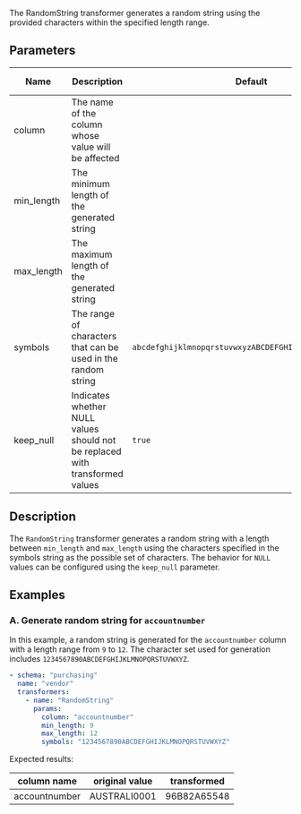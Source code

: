 The RandomString transformer generates a random string using the provided characters within the specified length range.

## Parameters

| Name       | Description                                                                  | Default                                                | Required | Supported DB types |
|------------|------------------------------------------------------------------------------|--------------------------------------------------------|----------|--------------------|
| column     | The name of the column whose value will be affected                          |                                                        | Yes      | text, varchar      |
| min_length | The minimum length of the generated string                                   |                                                        | Yes      | -                  |
| max_length | The maximum length of the generated string                                   |                                                        | Yes      | -                  |
| symbols    | The range of characters that can be used in the random string                | `abcdefghijklmnopqrstuvwxyzABCDEFGHIJKLMNOPQRSTUVWXYZ` | No       | -                  |
| keep_null  | Indicates whether NULL values should not be replaced with transformed values | `true`                                                 | No       | -                  |

## Description

The `RandomString` transformer generates a random string with a length between `min_length` and `max_length` using the
characters specified in the symbols string as the possible set of characters. The behavior for `NULL` values can be
configured using the `keep_null` parameter.

## Examples

### A. Generate random string for `accountnumber`

In this example, a random string is generated for the `accountnumber` column with a length range from `9` to `12`. The
character set used for generation includes `1234567890ABCDEFGHIJKLMNOPQRSTUVWXYZ`.

``` yaml title="RandomString transformer example"
- schema: "purchasing"
  name: "vendor"
  transformers:
    - name: "RandomString"
      params:
        column: "accountnumber"
        min_length: 9
        max_length: 12
        symbols: "1234567890ABCDEFGHIJKLMNOPQRSTUVWXYZ"
```

Expected results:

| column name   | original value | transformed |
|---------------|----------------|-------------|
| accountnumber | AUSTRALI0001   | 96B82A65548 |
